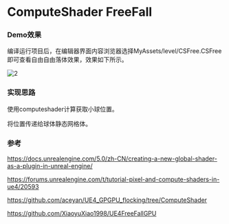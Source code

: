 # ComputeShader FreeFall  

### Demo效果

编译运行项目后，在编辑器界面内容浏览器选择MyAssets/level/CSFree.CSFree即可查看自由自由落体效果，效果如下所示。

![2](./CS_FreeFall_Demo.gif)

### 实现思路

使用computeshader计算获取小球位置。

将位置传递给球体静态网格体。

### 参考

https://docs.unrealengine.com/5.0/zh-CN/creating-a-new-global-shader-as-a-plugin-in-unreal-engine/

https://forums.unrealengine.com/t/tutorial-pixel-and-compute-shaders-in-ue4/20593

https://github.com/aceyan/UE4_GPGPU_flocking/tree/ComputeShader

https://github.com/XiaoyuXiao1998/UE4FreeFallGPU
